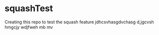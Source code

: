 # squashTest
Creating this repo to test the squash feature 
jdhcsvhasgdvchasg
d,jgcvsh
hmgcjy
wdjfweh
mb mv